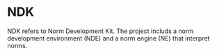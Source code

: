 NDK
===

NDK refers to Norm Development Kit. The project includs a norm development environment (NDE) and a norm engine (NE) that interpret norms.  
